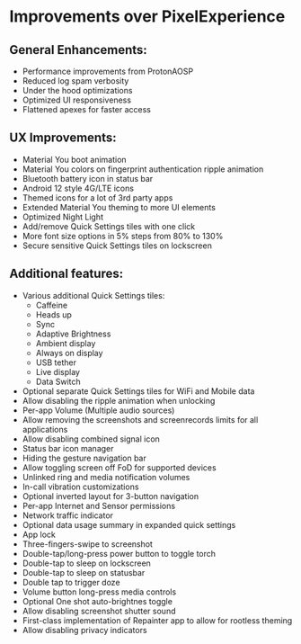 # Improvements over PixelExperience

## General Enhancements:
- Performance improvements from ProtonAOSP
- Reduced log spam verbosity
- Under the hood optimizations
- Optimized UI responsiveness
- Flattened apexes for faster access

## UX Improvements:
- Material You boot animation
- Material You colors on fingerprint authentication ripple animation
- Bluetooth battery icon in status bar
- Android 12 style 4G/LTE icons
- Themed icons for a lot of 3rd party apps
- Extended Material You theming to more UI elements
- Optimized Night Light
- Add/remove Quick Settings tiles with one click
- More font size options in 5% steps from 80% to 130%
- Secure sensitive Quick Settings tiles on lockscreen

## Additional features:
- Various additional Quick Settings tiles: 
  - Caffeine 
  - Heads up 
  - Sync 
  - Adaptive Brightness
  - Ambient display
  - Always on display
  - USB tether
  - Live display
  - Data Switch
- Optional separate Quick Settings tiles for WiFi and Mobile data
- Allow disabling the ripple animation when unlocking
- Per-app Volume (Multiple audio sources)
- Allow removing the screenshots and screenrecords limits for all applications
- Allow disabling combined signal icon
- Status bar icon manager
- Hiding the gesture navigation bar
- Allow toggling screen off FoD for supported devices 
- Unlinked ring and media notification volumes
- In-call vibration customizations
- Optional inverted layout for 3-button navigation
- Per-app Internet and Sensor permissions
- Network traffic indicator
- Optional data usage summary in expanded quick settings
- App lock
- Three-fingers-swipe to screenshot
- Double-tap/long-press power button to toggle torch
- Double-tap to sleep on lockscreen
- Double-tap to sleep on statusbar
- Double tap to trigger doze 
- Volume button long-press media controls
- Optional One shot auto-brightnes toggle
- Allow disabling screenshot shutter sound
- First-class implementation of Repainter app to allow for rootless theming
- Allow disabling privacy indicators
